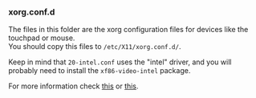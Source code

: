 ### xorg.conf.d

The files in this folder are the xorg configuration files for devices like the
touchpad or mouse.  
You should copy this files to `/etc/X11/xorg.conf.d/`.

Keep in mind that `20-intel.conf` uses the "intel" driver, and you will probably need
to install the `xf86-video-intel` package.

For more information check [this](https://wiki.archlinux.org/title/xorg#Input_devices)
or [this](https://wiki.archlinux.org/title/Xinput).
